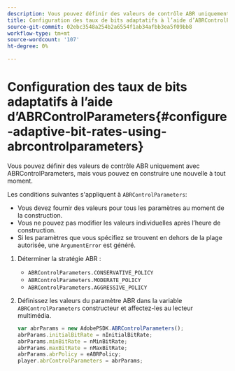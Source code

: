 ```yaml
---
description: Vous pouvez définir des valeurs de contrôle ABR uniquement avec ABRControlParameters, mais vous pouvez en construire une nouvelle à tout moment.
title: Configuration des taux de bits adaptatifs à l’aide d’ABRControlParameters
source-git-commit: 02ebc3548a254b2a6554f1ab34afbb3ea5f09bb8
workflow-type: tm+mt
source-wordcount: '107'
ht-degree: 0%

---
```


# Configuration des taux de bits adaptatifs à l’aide d’ABRControlParameters{#configure-adaptive-bit-rates-using-abrcontrolparameters}

Vous pouvez définir des valeurs de contrôle ABR uniquement avec ABRControlParameters, mais vous pouvez en construire une nouvelle à tout moment.

Les conditions suivantes s&#39;appliquent à `ABRControlParameters`:

* Vous devez fournir des valeurs pour tous les paramètres au moment de la construction.
* Vous ne pouvez pas modifier les valeurs individuelles après l’heure de construction.
* Si les paramètres que vous spécifiez se trouvent en dehors de la plage autorisée, une `ArgumentError` est généré.

1. Déterminer la stratégie ABR :

   * `ABRControlParameters.CONSERVATIVE_POLICY`
   * `ABRControlParameters.MODERATE_POLICY`
   * `ABRControlParameters.AGGRESSIVE_POLICY`

1. Définissez les valeurs du paramètre ABR dans la variable `ABRControlParameters` constructeur et affectez-les au lecteur multimédia.

   ```js
   var abrParams = new AdobePSDK.ABRControlParameters(); 
   abrParams.initialBitRate = nInitialBitRate; 
   abrParams.minBitRate = nMinBitRate; 
   abrParams.maxBitRate = nMaxBitRate; 
   abrParams.abrPolicy = eABRPolicy; 
   player.abrControlParameters = abrParams;
   ```
